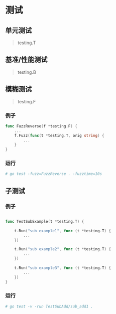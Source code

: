 # 测试

## 单元测试
> testing.T


## 基准/性能测试
> testing.B


## 模糊测试
> testing.F

### 例子
```go
func FuzzReverse(f *testing.F) {
	...
	f.Fuzz(func(t *testing.T, orig string) {
		...
	}
}
```

### 运行
```bash
# go test -fuzz=FuzzReverse . -fuzztime=10s
```

## 子测试

### 例子

```go

func TestSubExample(t *testing.T) {
	
    t.Run("sub example1", func (t *testing.T) {
        ...
    })

    t.Run("sub example2", func (t *testing.T) {
        ...
    })
    
    t.Run("sub example3", func (t *testing.T) {
        ...
    })
}
```

### 运行
```bash
# go test -v -run TestSubAdd/sub_add1 .
```